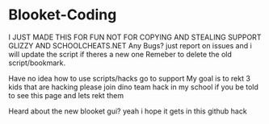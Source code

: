# Blooket-Coding
I JUST MADE THIS FOR FUN NOT FOR COPYING AND STEALING SUPPORT GLIZZY AND SCHOOLCHEATS.NET
Any Bugs? just report on issues and i will update the script if theres a new one Remeber to delete the old script/bookmark.

 Have no idea how to use scripts/hacks go to support
My goal is to rekt 3 kids that are hacking please join dino team hack in my school if you be told to see this page and lets rekt them

Heard about the new blooket gui? yeah i hope it gets in this github hack
